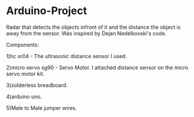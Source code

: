 # Arduino-Project
Radar that detects the objects infront of it and the distance the object is away from the sensor. Was inspired by Dejan Nedelkovski's
code.

Components:

1)hc sr04 - The ultrasonic distance sensor I used.

2)micro servo sg90 - Servo Motor. I attached distance sensor on the micro servo motor kit.

3)solderless breadboard.

4)arduino uno.

5)Male to Male jumper wires.
